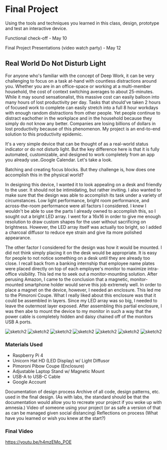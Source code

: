 # Final Project

Using the tools and techniques you learned in this class, design, prototype and test an interactive device.

Functional check-off - May 10
 
Final Project Presentations (video watch party) - May 12



## Real World Do Not Disturb Light

For anyone who's familiar with the concept of Deep Work, it can be very challenging to focus on a task at-hand with countless distractions around you. Whether you are in an office-space or working at a multi-member household, the cost of context switching averages to about 25-minutes. While it may sound sensationalist, this massive cost can easily balloon into many hours of lost productivity per day. Tasks that should've taken 2 hours of focused work to complete can easily stretch into a full 8 hour workdays with enough random distractions from other people. Yet people continue to distract eachother in the workplace and in the household because they simply do not know any better. Companies are losing billions of dollars in lost productivity because of this phenomenon. My project is an end-to-end solution to this productivity epidemic.

It's a very simple device that can be thought of as a real-world status indicator or do not disturb light. But the key difference here is that it is fully automated, customizable, and designed to work completely from an app you already use..Google Calendar. Let's take a look.

Batching and creating focus blocks. But they challenge is, how does one accomplish this in the physical world?

In designing this device, I wanted it to look appealing on a desk and friendly to the user. It should not be intimidating, but rather inviting. I also wanted to make sure that the design was able to accomplish its task under a variety of circumstances. Low light performance, bright room performance, and across-the-room performance were all factors I considered. I knew I wouldn't be able to use the parts I already owned to accomplish this, so I sought out a bright LED array. I went for a 16x16 in order to give me enough resolution to draw custom shapes for the user without sacrificing on brightness. However, the LED array itself was actually too bright, so I added a charcoal diffusor to reduce eye strain and give ita  more polished appearance. 

The other factor I considered for the design was how it would be mounted. I did not think simply placing it on the desk would be appropriate. It is easy for people to not notice something on a desk until they are already too close. I recall back from a banking internship that employee name plates were placed directly on top of each employee's monitor to maximize intra-office visibility. This led me to seek out a monitor-mounting solution. After perusing Amazon, I came to the conclusion that a magnetic, monitor-mounted smartphone holder would serve this job extremely well. In order to place a magnet on the device, however, I needed an enclosure. This led me to the Pimoroni Coupe. What I really liked about this enclosure was that it could be assembled in layers. Since my LED array was so big, I needed to leave the outermost layer exposed. After assembling this partial enclosure, I was then abe to mount the device to my monitor in such a way that the power cable is completely hidden and daisy chained off of the monitors USB A ports.

![sketch2](pi1.jpg "sketch")
![sketch2](pi_back.jpg "sketch")
![sketch2](pi_front.jpg "sketch")
![sketch2](stand.jpg "sketch")
![sketch2](red.jpg "sketch")
![sketch2](green.jpg "sketch")
![sketch2](yellow.jpg "sketch")





### Materials Used
* Raspberry Pi 4
* Unicorn Hat HD (LED Display) w/ Light Diffusor
* Pimoroni Pibow Coupe (Enclosure)
* Adjustable Laptop Stand w/ Magnetic Mount
* USB-A to USB-C Cable
* Google Account


Documentation of design process
Archive of all code, design patterns, etc. used in the final design. (As with labs, the standard should be that the documentation would allow you to recreate your project if you woke up with amnesia.)
Video of someone using your project (or as safe a version of that as can be managed given social distancing)
Reflections on process (What have you learned or wish you knew at the start?)

### Final Video
https://youtu.be/h4mzEMo_POE
